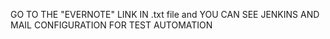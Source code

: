GO TO THE "EVERNOTE" LINK IN .txt file and YOU CAN SEE JENKINS AND MAIL CONFIGURATION FOR TEST AUTOMATION
